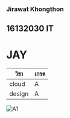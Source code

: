 ### Jirawat  Khongthon
## 16132030 IT
# JAY

วิชา | เกรด
------------ | -------------
cloud | A
design| A

![A1](https://i.pinimg.com/originals/c3/0e/9d/c30e9d11acf195b5b735c68728480340.png)